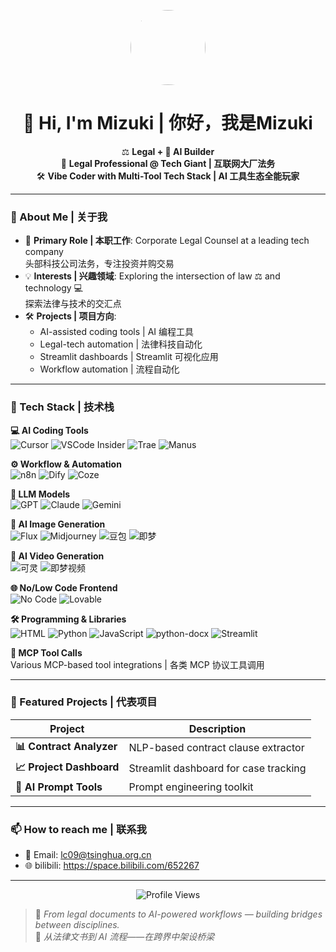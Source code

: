 <!-- GitHub Profile README -->

<p align="center">
  <img src="https://avatars.githubusercontent.com/u/187792952?v=4" width="120" height="120" style="border-radius:50%">
</p>

<h1 align="center">👋 Hi, I'm Mizuki | 你好，我是Mizuki</h1>

<p align="center">
⚖️ <b>Legal + 🤖 AI Builder</b><br>
💼 <b>Legal Professional @ Tech Giant | 互联网大厂法务</b><br>
🛠 <b>Vibe Coder with Multi-Tool Tech Stack | AI 工具生态全能玩家</b>
</p>

---

### 📖 About Me | 关于我

- 🎯 **Primary Role | 本职工作**: Corporate Legal Counsel at a leading tech company  
  头部科技公司法务，专注投资并购交易
- 💡 **Interests | 兴趣领域**: Exploring the intersection of law ⚖ and technology 💻  
  探索法律与技术的交汇点
- 🛠 **Projects | 项目方向**:  
  - AI-assisted coding tools | AI 编程工具  
  - Legal-tech automation | 法律科技自动化  
  - Streamlit dashboards | Streamlit 可视化应用  
  - Workflow automation | 流程自动化

---

### 🧰 Tech Stack | 技术栈

**💻 AI Coding Tools**  
![Cursor](https://img.shields.io/badge/-Cursor-blue?style=flat) ![VSCode Insider](https://img.shields.io/badge/-VS%20Code%20Insider-007ACC?style=flat&logo=visualstudiocode&logoColor=white) ![Trae](https://img.shields.io/badge/-Trae-green?style=flat) ![Manus](https://img.shields.io/badge/-Manus-orange?style=flat)

**⚙️ Workflow & Automation**  
![n8n](https://img.shields.io/badge/-n8n-EA4C89?style=flat&logo=n8n) ![Dify](https://img.shields.io/badge/-Dify-FF9800?style=flat) ![Coze](https://img.shields.io/badge/-Coze-4CAF50?style=flat)

**🧠 LLM Models**  
![GPT](https://img.shields.io/badge/-GPT-412991?style=flat&logo=openai&logoColor=white) ![Claude](https://img.shields.io/badge/-Claude-000000?style=flat) ![Gemini](https://img.shields.io/badge/-Gemini-4285F4?style=flat&logo=google)

**🎨 AI Image Generation**  
![Flux](https://img.shields.io/badge/-Flux-purple?style=flat) ![Midjourney](https://img.shields.io/badge/-Midjourney-000000?style=flat) ![豆包](https://img.shields.io/badge/-豆包-yellow?style=flat) ![即梦](https://img.shields.io/badge/-即梦-pink?style=flat)

**🎥 AI Video Generation**  
![可灵](https://img.shields.io/badge/-可灵-red?style=flat) ![即梦视频](https://img.shields.io/badge/-即梦视频-purple?style=flat)

**🌐 No/Low Code Frontend**  
![No Code](https://img.shields.io/badge/-No%20Code-2196F3?style=flat) ![Lovable](https://img.shields.io/badge/-Lovable-FF4081?style=flat)

**🛠 Programming & Libraries**  
![HTML](https://img.shields.io/badge/-HTML-E34F26?style=flat&logo=html5&logoColor=white) ![Python](https://img.shields.io/badge/-Python-3776AB?style=flat&logo=python&logoColor=white) ![JavaScript](https://img.shields.io/badge/-JavaScript-F7DF1E?style=flat&logo=javascript&logoColor=black) ![python-docx](https://img.shields.io/badge/-python--docx-lightgrey?style=flat) ![Streamlit](https://img.shields.io/badge/-Streamlit-FF4B4B?style=flat&logo=streamlit&logoColor=white)

**🔌 MCP Tool Calls**  
Various MCP-based tool integrations | 各类 MCP 协议工具调用

---

### 🚀 Featured Projects | 代表项目

| Project | Description |
|---------|-------------|
| **📊 Contract Analyzer** | NLP-based contract clause extractor |
| **📈 Project Dashboard** | Streamlit dashboard for case tracking |
| **🤖 AI Prompt Tools** | Prompt engineering toolkit |

---

### 📫 How to reach me | 联系我

- 📧 Email: lc09@tsinghua.org.cn  
- 🌐 bilibili: https://space.bilibili.com/652267

---

<p align="center">
  <img src="https://komarev.com/ghpvc/?username=yourusername&label=Profile%20Views&color=blue&style=flat" alt="Profile Views" />
</p>

> 📌 *From legal documents to AI-powered workflows — building bridges between disciplines.*  
> 📌 *从法律文书到 AI 流程——在跨界中架设桥梁*

